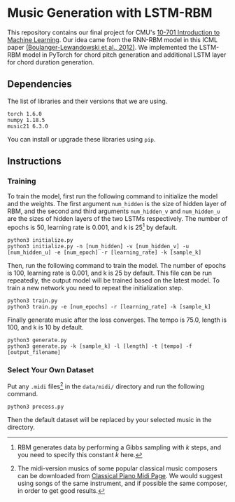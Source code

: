 # Music Generation with LSTM-RBM

This repository contains our final project for CMU's [10-701 Introduction to Machine Learning](https://www.cs.cmu.edu/~epxing/Class/10701-20/).
Our idea came from the RNN-RBM model in this ICML paper [(Boulanger-Lewandowski et al., 2012)](https://arxiv.org/pdf/1206.6392.pdf).
We implemented the LSTM-RBM model in PyTorch for chord pitch generation and additional LSTM layer for chord duration generation.

## Dependencies
The list of libraries and their versions that we are using.
```
torch 1.6.0
numpy 1.18.5
music21 6.3.0
```
You can install or upgrade these libraries using `pip`.

## Instructions

### Training
To train the model, first run the following command to initialize the model and the weights.
The first argument `num_hidden` is the size of hidden layer of RBM, and the second and third arguments `num_hidden_v` and `num_hidden_u` are the sizes of hidden layers of the two LSTMs respectively.
The number of epochs is 50, learning rate is 0.001, and k is 25[^k] by default.
```commandline
python3 initialize.py
python3 initialize.py -n [num_hidden] -v [num_hidden_v] -u [num_hidden_u] -e [num_epoch] -r [learning_rate] -k [sample_k]
```

Then, run the following command to train the model.
The number of epochs is 100, learning rate is 0.001, and k is 25 by default.
This file can be run repeatedly, the output model will be trained based on the latest model.
To train a new network you need to repeat the initialization step.
```commandline
python3 train.py
python3 train.py -e [num_epochs] -r [learning_rate] -k [sample_k]
```

Finally generate music after the loss converges. 
The tempo is 75.0, length is 100, and k is 10 by default.
```commandline
python3 generate.py
python3 generate.py -k [sample_k] -l [length] -t [tempo] -f [output_filename]
```

### Select Your Own Dataset
Put any `.midi` files[^midi] in the `data/midi/` directory and run the following command.
```commandline
python3 process.py
```
Then the default dataset will be replaced by your selected music in the directory.


[^k]: RBM generates data by performing a Gibbs sampling with *k* steps, and you need to specify this constant *k* here.
[^midi]: The midi-version musics of some popular classical music composers can be downloaded from [Classical Piano Midi Page](http://www.piano-midi.de/midicoll.htm). We would suggest using songs of the same instrument, and if possible the same composer, in order to get good results.
